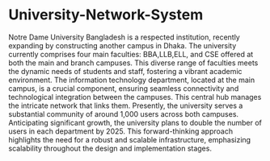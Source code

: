 # University-Network-System
Notre Dame University Bangladesh is a respected institution, recently expanding by constructing another campus in Dhaka. The university currently comprises four main faculties: BBA,LLB,ELL, and CSE offered at both the main and branch campuses. This diverse range of faculties meets the dynamic needs of students and staff, fostering a vibrant academic environment. The information technology department, located at the main campus, is a crucial component, ensuring seamless connectivity and technological integration between the campuses. This central hub manages the intricate network that links them. Presently, the university serves a substantial community of around 1,000 users across both campuses. Anticipating significant growth, the university plans to double the number of users in each department by 2025. This forward-thinking approach highlights the need for a robust and scalable infrastructure, emphasizing scalability throughout the design and implementation stages. 
